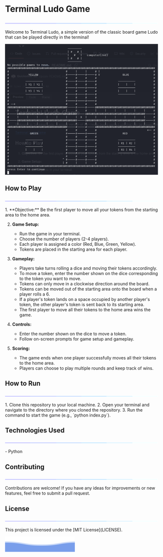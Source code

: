 # Terminal Ludo Game
<p align="center">
<img src="/assets/line.gif">             
</p>

Welcome to Terminal Ludo, a simple version of the classic board game Ludo that can be played directly in the terminal!

![Terminal Ludo Game](screenshot.png)

## How to Play
<p align="center">
<img src="/assets/line.gif">             
</p>
1. **Objective:** Be the first player to move all your tokens from the starting area to the home area.

2. **Game Setup:**
   - Run the game in your terminal.
   - Choose the number of players (2-4 players).
   - Each player is assigned a color (Red, Blue, Green, Yellow).
   - Tokens are placed in the starting area for each player.

3. **Gameplay:**
   - Players take turns rolling a dice and moving their tokens accordingly.
   - To move a token, enter the number shown on the dice corresponding to the token you want to move.
   - Tokens can only move in a clockwise direction around the board.
   - Tokens can be moved out of the starting area onto the board when a player rolls a 6.
   - If a player's token lands on a space occupied by another player's token, the other player's token is sent back to its starting area.
   - The first player to move all their tokens to the home area wins the game.

4. **Controls:**
   - Enter the number shown on the dice to move a token.
   - Follow on-screen prompts for game setup and gameplay.

5. **Scoring:**
   - The game ends when one player successfully moves all their tokens to the home area.
   - Players can choose to play multiple rounds and keep track of wins.

## How to Run
<p align="center">
<img src="/assets/line.gif">             
</p>
1. Clone this repository to your local machine.
2. Open your terminal and navigate to the directory where you cloned the repository.
3. Run the command to start the game (e.g., `python index.py`).

## Technologies Used
<p align="center">
<img src="/assets/line.gif">             
</p>
- Python
  
## Contributing
<p align="center">
<img src="/assets/line.gif">             
</p>
Contributions are welcome! If you have any ideas for improvements or new features, feel free to submit a pull request.

## License
<p align="center">
<img src="/assets/line.gif">             
</p>
This project is licensed under the [MIT License](LICENSE).

![QuickSilver](/assets/footer.svg)
